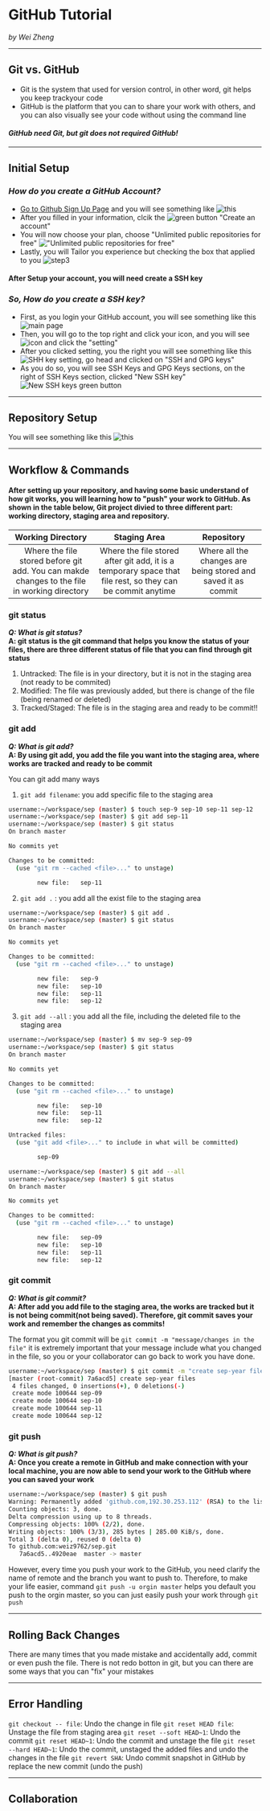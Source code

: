 # GitHub Tutorial

_by Wei Zheng_

---
## Git vs. GitHub
* Git is the system that used for version control, in other word, git helps you keep trackyour code
* GitHub is the platform that you can to share your work with others, and you can also visually see your code without using the command line

#### _GitHub need Git, but git does not required GitHub!_


---
## Initial Setup
### _How do you create a GitHub Account?_
* [Go to Github Sign Up Page](https://github.com/join?source=header) and you will see something like ![this](https://i.imgur.com/Bss1bfG.png)
* After you filled in your information, clcik the ![green button](https://i.imgur.com/AVjzXTR.png?2) "Create an account"
* You will now choose your plan, choose "Unlimited public repositories for free" !["Unlimited public repositories for free"](https://i.imgur.com/24WC8iQ.png?2)  
* Lastly, you will Tailor you experience but checking the box that applied to you ![step3](https://i.imgur.com/buAqdYv.png?2)  
#### After Setup your account, you will need create a SSH key  
### _So, How do you create a SSH key?_
* First, as you login your GitHub account, you will see something like this ![main page](github-homepage)
* Then, you will go to the top right and click your icon, and you will see ![icon](icon.png) and click the "setting"
* After you clicked setting, you the right you will see something like this ![SHH key setting](setting-page.png), go head and clicked on "SSH and GPG keys"
* As you do so, you will see SSH Keys and GPG Keys sections, on the right of SSH Keys section, clicked "New SSH key" ![New SSH keys green button](https://i.imgur.com/N2Gmfzd.png)


---
## Repository Setup
You will see something like this ![this](repo-setup.png)



---
## Workflow & Commands
#### After setting up your repository, and having some basic understand of how git works, you will learning how to "push" your work to GitHub. As shown in the table below, Git project divied to three different part: working directory, staging area and repository. 

| Working Directory | Staging Area | Repository |
| :-------------: |:-------------:|:-----:|
| Where the file stored before git add. You can makde changes to the file in working directory| Where the file stored after git add, it is a temporary space that file rest, so they can be commit anytime  | Where all the changes are being stored and saved it as commit |

### git status
_**Q: What is git status?**_  
**A: git status is the git command that helps you know the status of your files, there are three different status of file that you can find through git status**
1. Untracked: The file is in your directory, but it is not in the staging area (not ready to be commited)
2. Modified: The file was previously added, but there is change of the file (being renamed or deleted)
3. Tracked/Staged: The file is in the staging area and ready to be commit!!

### git add  
_**Q: What is git add?**_  
**A: By using git add, you add the file you want into the staging area, where works are tracked and ready to be commit**  

You can git add many ways
1. `git add filename`: you add specific file to the staging area

```bash
username:~/workspace/sep (master) $ touch sep-9 sep-10 sep-11 sep-12
username:~/workspace/sep (master) $ git add sep-11
username:~/workspace/sep (master) $ git status
On branch master

No commits yet

Changes to be committed:
  (use "git rm --cached <file>..." to unstage)

        new file:   sep-11
```

2. `git add .` : you add all the exist file to the staging area

```bash
username:~/workspace/sep (master) $ git add .
username:~/workspace/sep (master) $ git status
On branch master

No commits yet

Changes to be committed:
  (use "git rm --cached <file>..." to unstage)

        new file:   sep-9
        new file:   sep-10
        new file:   sep-11
        new file:   sep-12
```

3. `git add --all` : you add all the file, including the deleted file to the staging area 

```bash
username:~/workspace/sep (master) $ mv sep-9 sep-09
username:~/workspace/sep (master) $ git status
On branch master

No commits yet

Changes to be committed:
  (use "git rm --cached <file>..." to unstage)

        new file:   sep-10
        new file:   sep-11
        new file:   sep-12

Untracked files:
  (use "git add <file>..." to include in what will be committed)

        sep-09

username:~/workspace/sep (master) $ git add --all
username:~/workspace/sep (master) $ git status
On branch master

No commits yet

Changes to be committed:
  (use "git rm --cached <file>..." to unstage)

        new file:   sep-09
        new file:   sep-10
        new file:   sep-11
        new file:   sep-12
```

### git commit  
_**Q: What is git commit?**_  
**A: After add you add file to the staging area, the works are tracked but it is not being commit(not being saved). Therefore, git commit saves your work and remember the changes as commits!**

The format you git commit will be `git commit -m "message/changes in the file"` it is extremely important that your message include what you changed in the file, so you or your collaborator can go back to work you have done.

```bash
username:~/workspace/sep (master) $ git commit -m "create sep-year files"
[master (root-commit) 7a6acd5] create sep-year files
 4 files changed, 0 insertions(+), 0 deletions(-)
 create mode 100644 sep-09
 create mode 100644 sep-10
 create mode 100644 sep-11
 create mode 100644 sep-12
```

### git push
_**Q: What is git push?**_  
**A: Once you create a remote in GitHub and make connection with your local machine, you are now able to send your work to the GitHub where you can saved your work**


```bash
username:~/workspace/sep (master) $ git push
Warning: Permanently added 'github.com,192.30.253.112' (RSA) to the list of known hosts.
Counting objects: 3, done.
Delta compression using up to 8 threads.
Compressing objects: 100% (2/2), done.
Writing objects: 100% (3/3), 285 bytes | 285.00 KiB/s, done.
Total 3 (delta 0), reused 0 (delta 0)
To github.com:weiz9762/sep.git
   7a6acd5..4920eae  master -> master
```

However, every time you push your work to the GitHub, you need clarify the name of remote and the branch you want to push to. Therefore, to make your life easier, command `git push -u orgin master` helps you default you push to the orgin master, so you can just easily push your work through `git push`

---
## Rolling Back Changes
There are many times that you made mistake and accidentally add, commit or even push the file. There is not redo botton in git, but you can there are some ways that you can "fix" your mistakes



---
## Error Handling
`git checkout -- file`: Undo the change in file
`git reset HEAD file`: Unstage the file from staging area
`git reset --soft HEAD~1`: Undo the commit
`git reset HEAD~1`: Undo the commit and unstage the file
`git reset --hard HEAD~1`: Undo the commit, unstaged the added files and undo the changes in the file
`git revert SHA`: Undo commit snapshot in GitHub by replace the new commit (undo the push)

---
## Collaboration
